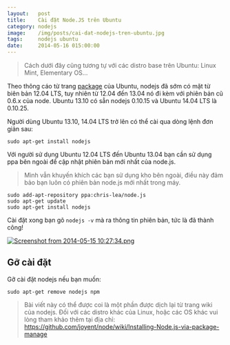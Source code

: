 ```yaml
---
layout:   post
title:    Cài đặt Node.JS trên Ubuntu
category: nodejs
image:    /img/posts/cai-dat-nodejs-tren-ubuntu.jpg
tags:     nodejs ubuntu
date:     2014-05-16 015:00:00
---
```


> Cách dưới đây cũng tương tự với các distro base trên Ubuntu: Linux Mint, Elementary OS...

Theo thông cáo từ trang [package](http://packages.ubuntu.com/search?keywords=nodejs)  của Ubuntu, nodejs đã sớm có mặt từ biên bản 12.04 LTS, tuy nhiên từ 12.04 đến 13.04 nó đi kèm với phiên bản cũ 0.6.x của node.  Ubuntu 13.10 có sẵn nodejs 0.10.15 và Ubuntu 14.04 LTS là 0.10.25.

Người dùng Ubuntu 13.10, 14.04 LTS trở lên có thể cài qua dòng lệnh đơn giản sau:

```
sudo apt-get install nodejs
```

Với người sử dụng Ubuntu 12.04 LTS đến Ubuntu 13.04 bạn cần sử dụng ppa bên ngoài để cập nhật phiên bản mới nhất của node.js.

> Mình vẫn khuyến khích các bạn sử dụng kho bên ngoài, điều này đảm bảo bạn luôn có phiên bản node.js mới nhất trong máy.

 ```
sudo add-apt-repository ppa:chris-lea/node.js
sudo apt-get update
sudo apt-get install nodejs
```

Cài đặt xong bạn gõ `nodejs -v` mà ra thông tin phiên bản, tức là đã thành công!

[![Screenshot from 2014-05-15 10:27:34.png](https://i.imgur.com/vJsdXKs.png)](https://i.imgur.com/vJsdXKs.png) 

Gỡ cài đặt
--------------

Gỡ cài đặt nodejs nếu bạn muốn:

```
sudo apt-get remove nodejs npm
```

> Bài viết này có thể được coi là một phần được dịch lại từ trang wiki của nodejs. Đối với các distro khác của Linux, hoặc các OS khác vui lòng tham khảo  thêm tại địa chỉ: <https://github.com/joyent/node/wiki/Installing-Node.js-via-package-manage>

